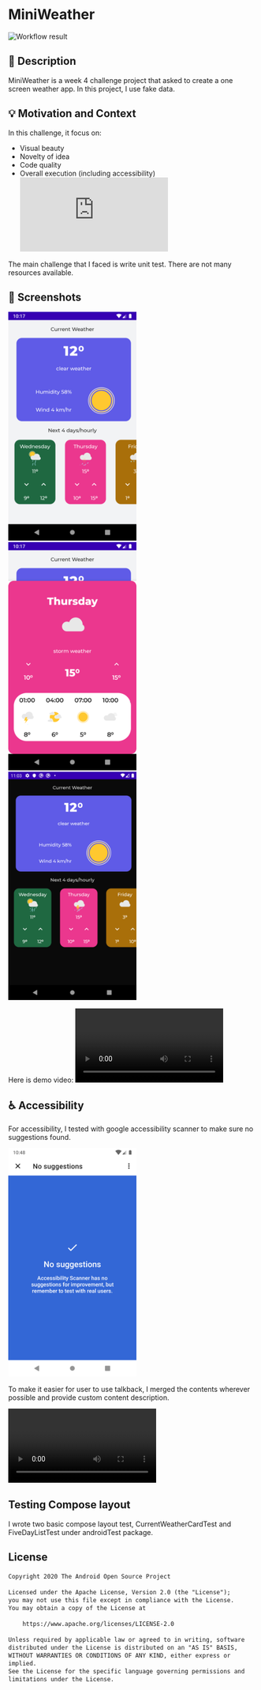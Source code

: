 # MiniWeather

<!--- Replace <OWNER> with your Github Username and <REPOSITORY> with the name of your repository. -->
<!--- You can find both of these in the url bar when you open your repository in github. -->
![Workflow result](https://github.com/vsay01/android-dev-challenge-compose-weather/workflows/Check/badge.svg)


## :scroll: Description
MiniWeather is a week 4 challenge project that asked to create a one screen weather app. In this project, I use fake data.

## :bulb: Motivation and Context
In this challenge, it focus on:
- Visual beauty
- Novelty of idea
- Code quality
- Overall execution (including accessibility)
![More detail about the challenge.](https://android-developers.googleblog.com/2021/03/android-dev-challenge-4.html)

The main challenge that I faced is write unit test. There are not many resources available. 

## :camera_flash: Screenshots
<img src="/results/screenshot_1.png" width="260">&emsp;<img src="/results/screenshot_2.png" width="260">&emsp;<img src="/results/screenshot_4.png" width="260">


Here is demo video:
![demo_video](https://user-images.githubusercontent.com/6526127/112253343-8b647b80-8c2c-11eb-9d3c-35c876d410b2.mp4)


## :wheelchair: Accessibility
For accessibility, I tested with google accessibility scanner to make sure no suggestions found.

<img src="/results/screenshot_3.png" width="260">

To make it easier for user to use talkback, I merged the contents wherever possible and provide custom content description.


![accessibility video](https://user-images.githubusercontent.com/6526127/112253453-bea70a80-8c2c-11eb-8665-e90686dda15e.mp4)

## Testing Compose layout

I wrote two basic compose layout test, CurrentWeatherCardTest and FiveDayListTest under androidTest package.

## License
```
Copyright 2020 The Android Open Source Project

Licensed under the Apache License, Version 2.0 (the "License");
you may not use this file except in compliance with the License.
You may obtain a copy of the License at

    https://www.apache.org/licenses/LICENSE-2.0

Unless required by applicable law or agreed to in writing, software
distributed under the License is distributed on an "AS IS" BASIS,
WITHOUT WARRANTIES OR CONDITIONS OF ANY KIND, either express or implied.
See the License for the specific language governing permissions and
limitations under the License.
```
